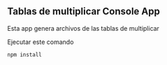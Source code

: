 
## Tablas de multiplicar Console App

Esta app genera archivos de las tablas de multiplicar 

Ejecutar este comando

`````` 
npm install

``````